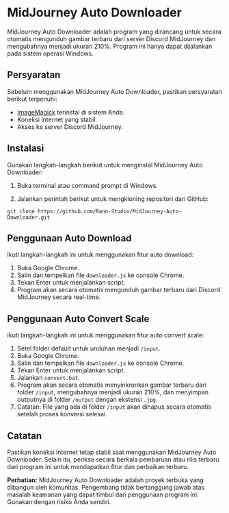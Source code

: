 # MidJourney Auto Downloader

MidJourney Auto Downloader adalah program yang dirancang untuk secara otomatis mengunduh gambar terbaru dari server Discord MidJourney dan mengubahnya menjadi ukuran 210%. Program ini hanya dapat dijalankan pada sistem operasi Windows.

## Persyaratan

Sebelum menggunakan MidJourney Auto Downloader, pastikan persyaratan berikut terpenuhi:

-   [ImageMagick](https://imagemagick.org/script/download.php#windows) terinstal di sistem Anda.
-   Koneksi internet yang stabil.
-   Akses ke server Discord MidJourney.

## Instalasi

Gunakan langkah-langkah berikut untuk menginstal MidJourney Auto Downloader:

1.  Buka terminal atau command prompt di Windows.
    
2.  Jalankan perintah berikut untuk mengkloning repositori dari GitHub:
```shell
git clone https://github.com/Rann-Studio/MidJourney-Auto-Downloader.git
```

## Penggunaan Auto Download

Ikuti langkah-langkah ini untuk menggunakan fitur auto download:

1.  Buka Google Chrome.
2.  Salin dan tempelkan file `downloader.js` ke console Chrome.
3.  Tekan Enter untuk menjalankan script.
4.  Program akan secara otomatis mengunduh gambar terbaru dari Discord MidJourney secara real-time.

## Penggunaan Auto Convert Scale

Ikuti langkah-langkah ini untuk menggunakan fitur auto convert scale:

1.  Setel folder default untuk unduhan menjadi `/input`.
2.  Buka Google Chrome.
3.  Salin dan tempelkan file `downloader.js` ke console Chrome.
4.  Tekan Enter untuk menjalankan script.
5.  Jalankan `convert.bat`.
6.  Program akan secara otomatis menyinkronkan gambar terbaru dari folder `/input`, mengubahnya menjadi ukuran 210%, dan menyimpan outputnya di folder `/output` dengan ekstensi `.jpg`.
7.  Catatan: File yang ada di folder `/input` akan dihapus secara otomatis setelah proses konversi selesai.

## Catatan

Pastikan koneksi internet tetap stabil saat menggunakan MidJourney Auto Downloader. Selain itu, periksa secara berkala pembaruan atau rilis terbaru dari program ini untuk mendapatkan fitur dan perbaikan terbaru.

**Perhatian:** MidJourney Auto Downloader adalah proyek terbuka yang dibangun oleh komunitas. Pengembang tidak bertanggung jawab atas masalah keamanan yang dapat timbul dari penggunaan program ini. Gunakan dengan risiko Anda sendiri.
